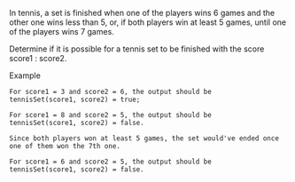 In tennis, a set is finished when one of the players wins 6 games and the other one wins less than 5, or, if both players win at least 5 games, until one of the players wins 7 games.

Determine if it is possible for a tennis set to be finished with the score score1 : score2.

Example

    For score1 = 3 and score2 = 6, the output should be
    tennisSet(score1, score2) = true;

    For score1 = 8 and score2 = 5, the output should be
    tennisSet(score1, score2) = false.

    Since both players won at least 5 games, the set would've ended once one of them won the 7th one.

    For score1 = 6 and score2 = 5, the output should be
    tennisSet(score1, score2) = false.
